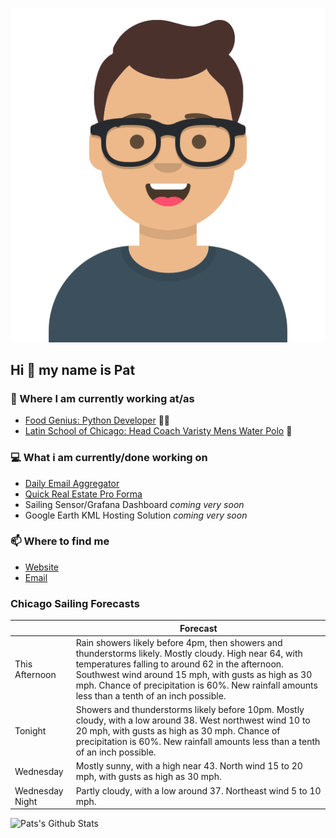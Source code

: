 [![Social banner for p-j-falconer](https://raw.githubusercontent.com/P-J-FALCONER/P-J-FALCONER/master/assets/avataaars.svg)](https://patfalconer.com/)
## Hi :wave: my name is Pat

### 💼 Where I am currently working at/as
- [Food Genius: Python Developer](https://getfoodgenius.com/) 🍔🐍
- [Latin School of Chicago: Head Coach Varisty Mens Water Polo](https://www.latinschool.org/) 🤽


### 💻 What i am currently/done working on
 - [Daily Email Aggregator](https://github.com/P-J-FALCONER/dott_daily_mail)
 - [Quick Real Estate Pro Forma](https://github.com/P-J-FALCONER/henry)
 - Sailing Sensor/Grafana Dashboard *coming very soon*
 - Google Earth KML Hosting Solution *coming very soon*

### 📫 Where to find me
 - [Website](https://patfalconer.com/)
 - [Email](mailto:patrick.j.falconer@gmail.com)


### Chicago Sailing Forecasts
|   | Forecast  |
|---|---|
| This Afternoon | Rain showers likely before 4pm, then showers and thunderstorms likely. Mostly cloudy. High near 64, with temperatures falling to around 62 in the afternoon. Southwest wind around 15 mph, with gusts as high as 30 mph. Chance of precipitation is 60%. New rainfall amounts less than a tenth of an inch possible. |
| Tonight | Showers and thunderstorms likely before 10pm. Mostly cloudy, with a low around 38. West northwest wind 10 to 20 mph, with gusts as high as 30 mph. Chance of precipitation is 60%. New rainfall amounts less than a tenth of an inch possible. |
| Wednesday | Mostly sunny, with a high near 43. North wind 15 to 20 mph, with gusts as high as 30 mph. |
| Wednesday Night | Partly cloudy, with a low around 37. Northeast wind 5 to 10 mph. |

![Pats's Github Stats](https://github-readme-stats.vercel.app/api?username=p-j-falconer&show_icons=true&theme=radical)
